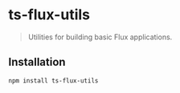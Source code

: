 # ts-flux-utils

> Utilities for building basic Flux applications.

## Installation
```bash
npm install ts-flux-utils
```

